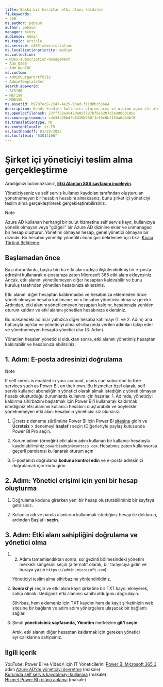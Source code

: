 ```yaml
---
title: Başka bir hesaptan etki alanı kaldırma
f1.keywords:
- CSH
ms.author: pebaum
author: pebaum
manager: scotv
audience: Admin
ms.topic: article
ms.service: o365-administration
ms.localizationpriority: medium
ms.collection:
- M365-subscription-management
- Adm_O365
- Adm_NonTOC
ms.custom:
- AdminSurgePortfolio
- AdminTemplateSet
search.appverid:
- BCS160
- MET150
- MOE150
ms.assetid: b9707ec8-2247-4e25-9bad-f11ddbc686e4
description: Kendi kendine kullanıcı oturum açma ve oturum açma ile oluşturulan, unmanaged Microsoft 365.
ms.openlocfilehash: 23fff52a4c42da05f787bfbe8207d3e090c0105c
ms.sourcegitcommit: cde34d38bdfb6335b980f1c48c6b218da6a64bf8
ms.translationtype: MT
ms.contentlocale: tr-TR
ms.lasthandoff: 01/20/2022
ms.locfileid: "63014106"
---
```

# <a name="perform-an-internal-admin-takeover"></a>Şirket içi yöneticiyi teslim alma gerçekleştirme

 Aradığınızı bulamazsanız, **[Etki Alanları SSS sayfasını inceleyin](../setup/domains-faq.yml)**.

Yöneticiyseniz ve self servis kullanıcı kaydolan tarafından oluşturulan yönetnemeyen bir hesabın hesabını almaksanız, bunu şirket içi yöneticiyi teslim alma gerçekleştirerek gerçekleştirebilirsiniz.

> [!NOTE]
> Azure AD kullanan herhangi bir bulut hizmetine self servis kayıt, kullanıcıya yönelik olmayan veya "gölgeli" bir Azure AD dizinine ekler ve unmanaged bir hesap oluşturur. Yönetimi olmayan hesap, genel yönetici olmayan bir dizindir. Bir hesabın yönetilip yönetilil olmadığını belirlemek için bkz. [Kiracı Türünü Belirleme](/power-platform/admin/powerapps-gdpr-dsr-guide-systemlogs#determining-tenant-type). 
  
## <a name="before-you-begin"></a>Başlamadan önce

Bazı durumlarda, başka biri bu etki alanı adıyla ilişkilendirilmiş bir e-posta adresini kullanarak e-postanıza zaten Microsoft 365 etki alanı ekleyesiniz. Ancak, etki alanını yönetilemeyen diğer hesaptan kaldırabilir ve bunu kuruluş tarafından yönetilen hesabınıza  eklersiniz.

Etki alanını diğer hesaptan kaldırmadan ve hesabınıza eklemeden önce yöneti olmayan hesaba katılmanız ve o hesabın yöneticisi olmanız gerekir. Ardından, etki alanını yönetilemeyen hesaptan kaldırır, hesabınızla yeniden oturum kaldırır ve etki alanını yönetilen hesabınıza eklersiniz.

Bu makaledeki adımlar yalnızca diğer hesaba katılmayı (1. ve 2. Adım) ana hatlarıyla açıklar ve yöneticiyi alma sihirbazında verilen adımları takip eder ve yönetnemeyen hesapta yönetici olur (3. Adım).

Yönetilen hesabın yöneticisi olduktan sonra, etki alanını yönetimiş hesaptan kaldırabilir ve hesabınıza ebilirsiniz. 

## <a name="step-1-verify-your-email-address"></a>1. Adım: E-posta adresinizi doğrulama

> [!NOTE]
> If self servis is enabled in your account, users can subscribe to free services such as Power BI, on their own. Bu hizmetler özel olarak, self servis kullanıcı aboneliğinin yönetici olarak almak istediğiniz yöneti olmayan hesabı oluşturduğu durumlarda kullanım için hazırlar. 1. Adımda, yöneticiyi kaldırma sihirbazını başlatmak için Power BI'i kullanarak kaldırmak istediğiniz etki alanının kullanıcı hesabını oluşturabilir ve böylelikle yönetnemeyen etki alanı hesabının yöneticisi siz olursiniz.

1. Ücretsiz deneme sürümüne Power BI için Power BI [sitesine](https://powerbi.com) gidin ve **Ücretsiz** >  denemeyi **başlat'ı** seçin (Diğerleriyle paylaş kutusunda Power BI Pro seçin. 

2. Kurum adının (örneğin) etki alanı adını kullanan bir kullanıcı hesabıyla kaydolabilirsiniz `powerbiadmin@contoso.com`. Hesabınız zaten kullanıyorsa geçerli parolanızı kullanarak oturum açın.

3. E-postanızı doğrulama **kodunu kontrol edin** ve e-posta adresinizi doğrulamak için kodu girin.

## <a name="step-2-create-a-new-account-for-admin-access"></a>2. Adım: Yönetici erişimi için yeni bir hesap oluşturma

1. Doğrulama kodunu girerken yeni bir hesap oluşturabilirsiniz bir sayfaya getirisiniz.

2. Kullanıcı adı ve parola alanlarını kullanmak istediğiniz hesap ile doldurun, ardından Başlat'ı **seçin**.

## <a name="step-3-verify-domain-ownership-and-become-the-admin"></a>3. Adım: Etki alanı sahipliğini doğrulama ve yönetici olma

1. 2. Adımı tamamlandıktan sonra, sol gezinti bölmesindeki yönetim merkezi simgesini seçin (alternatif olarak, bir tarayıcıya gidin ve buraya yazın `https://admin.microsoft.com`).

    Yöneticiyi teslim alma sihirbazına yönlendirildiniz.

1. **Sonraki'yi** seçin ve etki alanı kayıt şirketine bir TXT kaydı ekleyerek, sahip olmak istediğiniz etki alanının sahibi olduğunu doğrulayın. 

    Sihirbaz, hem eklemeniz için TXT kaydını hem de kayıt şirketinizin web sitesine bir bağlantı ve adım adım yönergelere ulaşacak bir bağlantı sağlar.

1. Şimdi **yöneticisiniz sayfasında, Yönetim** merkezine **git'i seçin**.

    Artık, etki alanını diğer hesaptan kaldırmak için gereken yönetici ayrıcalıklarına sahipsiniz. 
## <a name="related-content"></a>İlgili içerik

YouTube: Power BI ve Video)\ için IT Yöneticilerini [Power BI Microsoft 365 3](https://www.youtube.com/watch?v=xt5EsrQBZZk) adım
[Azure AD'de yöneticiyi devretme](/azure/active-directory/users-groups-roles/domains-admin-takeover) (makale)\
[Kurumda self servis kaydolmayı kullanma](self-service-sign-up.md) (makale)\
[Hizmet Power BI rolünü anlama](/power-bi/service-admin-role) (makale)
